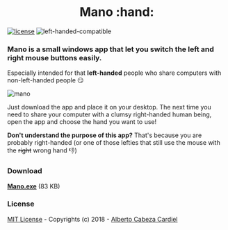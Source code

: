 <h1 align="center">Mano :hand:</h1>

[![license](https://img.shields.io/github/license/mashape/apistatus.svg)](https://github.com/albertocc/Mano/blob/master/LICENSE)
![left-handed-compatible](https://img.shields.io/badge/left--handed-compatible-brightgreen.svg)

### Mano is a small windows app that let you switch the left and right mouse buttons easily.

Especially intended for that **left-handed** people who share computers with non-left-handed people :smirk:

![mano](https://user-images.githubusercontent.com/13858689/31744397-e556d600-b45e-11e7-9897-9883ba64fefb.gif)


Just download the app and place it on your desktop. The next time you need to share your computer with a clumsy right-handed human being, open the app and choose the hand you want to use!

**Don't understand the purpose of this app?** That's because you are probably right-handed (or one of those lefties that still use the mouse with the ~~right~~ wrong hand :-1:)

### Download

[**Mano.exe**](https://github.com/albertocc/Mano/releases/download/v1.0/Mano.exe) (83 KB)


### License

[MIT License](https://github.com/albertocc/Mano/blob/master/LICENSE) - Copyrights (c) 2018 - [Alberto Cabeza Cardiel](http://alberto.cc)
